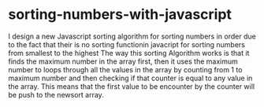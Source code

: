 # sorting-numbers-with-javascript
 I design a new Javascript sorting algorithm for sorting numbers in order due to the fact that their is no sorting functionin javacript for
 sorting numbers from smallest to the highest
 The way this sorting Algorithm works is that it finds the maximum number in the array first,    then it uses the maximum number to loops through all the values in the array by counting from    1 to maximum number and then checking if that counter is equal to any value in the array.    This means that the first value to be encounter by the counter will be push to the newsort array.
